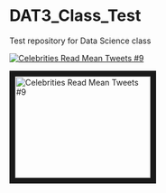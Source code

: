 # DAT3_Class_Test
Test repository for Data Science class

[![Celebrities Read Mean Tweets #9](http://img.youtube.com/vi/w1AhrEhQ0mg/0.jpg)](http://www.youtube.com/watch?v=w1AhrEhQ0mg)

<a href="http://www.youtube.com/watch?feature=player_embedded&v=Yw1AhrEhQ0mg
" target="_blank"><img src="http://img.youtube.com/vi/w1AhrEhQ0mg/0.jpg" 
alt="Celebrities Read Mean Tweets #9" width="240" height="180" border="10" /></a>
